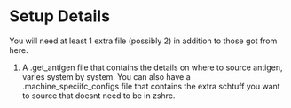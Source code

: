 # Setup Details

You will need at least 1 extra file (possibly 2) in addition to those got from here. 

1. A .get_antigen file that contains the details on where to source antigen, varies system by system. You can also have a 
.machine_speciifc_configs file that contains the extra schtuff you want to source that doesnt need to be in zshrc.
